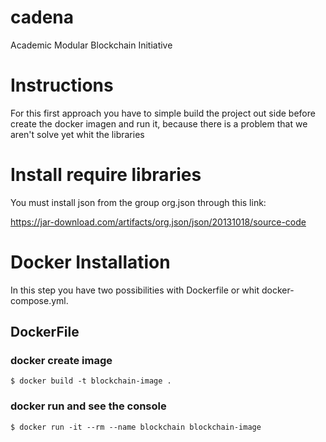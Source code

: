 # cadena
Academic Modular Blockchain Initiative

# Instructions

For this first approach you have to simple build the project out side before create the docker imagen and run it, because there is a problem that we aren't solve yet whit the libraries

# Install require libraries

You must install json from the group org.json through this link:

https://jar-download.com/artifacts/org.json/json/20131018/source-code

# Docker Installation

In this step you have two possibilities with Dockerfile or whit docker-compose.yml.

## DockerFile

### docker create image

    $ docker build -t blockchain-image .

### docker run and see the console

    $ docker run -it --rm --name blockchain blockchain-image
